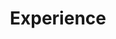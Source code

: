 ---
active: true
date_format: Jan 2006
experience:
- company: Meta (Formerly known as Facebook)
  company_logo: meta
  company_url: https://www.facebook.com/
  date_end: '2022-08-01'
  date_start: '2022-05-01'
  description: |2-
    Worked at the Facebook Creators Wellbeing Team on Public Conversations. Overlooked models for improving the comments recommendation and ranking models on Facebook Pages with varying populations of followers from around the globe.
    Project - Introduction of a Multi-Label Multi-Task model for assisting page administrations for comment management.
    * Experimented with real-time data from Facebook users for model building, millions of actions per day. 
    * Big data pipelines with Presto (similar to SQL) for collecting and processing data for the model.
    * The model bypassed the existing individual action-based models used by 40\% based on ROC and PR AUC scores. 
    * Evaluated the model in production with A/B testing on 4\% of overall global Facebook users. 
  location: Menlo Park, CA
  title: Machine Learning Research Engineer (Summer Intern)
- company: Rochester Institute of Technology
  company_logo: rit
  company_url: https://www.rit.edu/
  date_end: ''
  date_start: '2018-08-01'
  description: |2-
    Responsibilities include:
    * Working on research for predicting human disagreements on natural language social media datasets.
    * Build research pipelines for deploying on Google Cloud using Python Machine Learning stack and MongoDB.
    * Presented work at [ECAI 2020](../publication/weerasooriya-2020/),[LREC 2022](../publication/weerasooriya-improving-label-quality-2022).
  location: Rochester, NY
  title: Research Assistant
- company: Rochester Institute of Technology
  company_logo: rit
  company_url: https://www.rit.edu/
  date_end: '2020-08-31'
  date_start: '2020-05-01'
  description: "  * Taught CS635 - Introduction to Machine Learning virtually.\n  "
  location: Rochester, NY, NY
  title: Adjunct Lecturer
- company: LKEMR - Cloud-based Electronic Medical Record System
  company_url: http://lkemr.com/
  date_end: ''
  date_start: '2018-03-01'
  description: |2-
    Collaborative project with the Faculty of Medicine, and Colombo North Teaching Hospital, Sri Lanka.
    * Web based electronic patient record management system, tailored for Sri Lanka using PHP backend, and MySQL database on AWS.
    * Currently been used to identify potential patients with COVID-19, as it is the only EMR widely used in Sri Lanka. 
    * The work also contributes to open sourced EMR Project, [Open-EMR](https://github.com/openemr/openemr).
    * Research work published in NITC 2019 and workshop organizing committee for WONCA 2020.
  location: Sri Lanka
  title: Tech Lead
- company: HEALS Project (part of IBM AI Horizon) at Rensselaer Polytechnic Institute
  company_logo: rpi
  company_url: https://www.rpi.edu/
  date_end: '2019-08-31'
  date_start: '2019-05-01'
  description: |2-
    * Research based on natural language processing and information retrieval. 
    * Conducted research on aggregating food related data sources for food knowledge graph, which is used with IBM Watson. 
    * The tool was able to generate the nutritional content per FDA guidelines from a crowdsourced recipe.
  location: Troy, NY
  title: Intern Research Assistant
headless: true
subtitle: ''
title: Experience
weight: 50
widget: experience
---